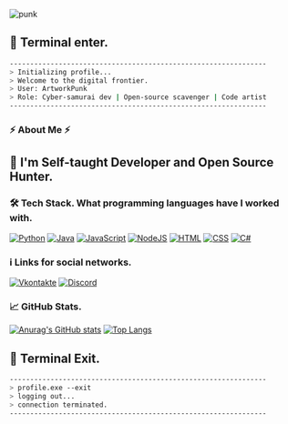 <!-- ENTER PROFILE -->
![punk](https://github.com/user-attachments/assets/84e079b1-ffe2-4fa4-bdb5-d8ea921de6cd)


<!-- Terminal intro -->
## 🔄 Terminal enter.
```bash
---------------------------------------------------------------
> Initializing profile...
> Welcome to the digital frontier.
> User: ArtworkPunk 
> Role: Cyber-samurai dev | Open-source scavenger | Code artist
---------------------------------------------------------------

```

### ⚡ About Me ⚡
##  👋 I'm Self-taught Developer and Open Source Hunter.
### 🛠️ Tech Stack. What programming languages have I worked with. 


[![Python](https://skillicons.dev/icons?i=python)](https://www.python.org)
[![Java](https://skillicons.dev/icons?i=java)](https://www.java.com)
[![JavaScript](https://skillicons.dev/icons?i=js)](https://www.javascript.com)
[![NodeJS](https://skillicons.dev/icons?i=nodejs)](https://nodejs.org)
[![HTML](https://skillicons.dev/icons?i=html)](https://vscode.dev/)
[![CSS](https://skillicons.dev/icons?i=css)](https://vscode.dev/)
[![C#](https://skillicons.dev/icons?i=vscode)](https://vscode.dev/)


### ℹ️ Links for social networks.
[![Vkontakte](https://img.shields.io/badge/-Vkontakte-1e2124?style=for-the-badge&logo=VK&logocolor=0077FF)](https://vk.com/artworkpunk)
[![Discord](https://img.shields.io/badge/-Twitch-1e2124?style=for-the-badge&logo=Twitch&logocolor=7289da)](https://www.twitch.tv/artworkpunk)

### 📈 GitHub Stats.
[![Anurag's GitHub stats](https://github-readme-stats.vercel.app/api?username=ArtworkPunk&show_icons=true&theme=tokyonight)](https://github.com/anuraghazra/github-readme-stats)
[![Top Langs](https://github-readme-stats.vercel.app/api/top-langs/?username=ArtworkPunk&layout=compact&theme=tokyonight)](https://github.com/anuraghazra/github-readme-stats)


## 🔄 Terminal Exit.

```bash
---------------------------------------------------------------
> profile.exe --exit
> logging out...
> connection terminated.
---------------------------------------------------------------

```
